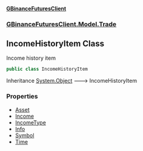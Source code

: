#### [GBinanceFuturesClient](./index.md 'index')
### [GBinanceFuturesClient.Model.Trade](./GBinanceFuturesClient-Model-Trade.md 'GBinanceFuturesClient.Model.Trade')
## IncomeHistoryItem Class
Income history item  
```csharp
public class IncomeHistoryItem
```
Inheritance [System.Object](https://docs.microsoft.com/en-us/dotnet/api/System.Object 'System.Object') &#129106; IncomeHistoryItem  
### Properties
- [Asset](./GBinanceFuturesClient-Model-Trade-IncomeHistoryItem-Asset.md 'GBinanceFuturesClient.Model.Trade.IncomeHistoryItem.Asset')
- [Income](./GBinanceFuturesClient-Model-Trade-IncomeHistoryItem-Income.md 'GBinanceFuturesClient.Model.Trade.IncomeHistoryItem.Income')
- [IncomeType](./GBinanceFuturesClient-Model-Trade-IncomeHistoryItem-IncomeType.md 'GBinanceFuturesClient.Model.Trade.IncomeHistoryItem.IncomeType')
- [Info](./GBinanceFuturesClient-Model-Trade-IncomeHistoryItem-Info.md 'GBinanceFuturesClient.Model.Trade.IncomeHistoryItem.Info')
- [Symbol](./GBinanceFuturesClient-Model-Trade-IncomeHistoryItem-Symbol.md 'GBinanceFuturesClient.Model.Trade.IncomeHistoryItem.Symbol')
- [Time](./GBinanceFuturesClient-Model-Trade-IncomeHistoryItem-Time.md 'GBinanceFuturesClient.Model.Trade.IncomeHistoryItem.Time')
